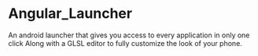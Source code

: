# Angular_Launcher
An android launcher that gives you access to every application in only one click Along with a GLSL editor to fully customize the look of your phone.
